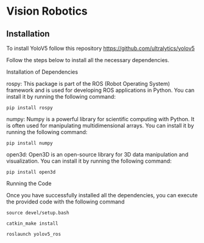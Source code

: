 # Vision Robotics
## Installation 
To install YoloV5 follow this repository https://github.com/ultralytics/yolov5 

Follow the steps below to install all the necessary dependencies.

Installation of Dependencies

rospy: This package is part of the ROS (Robot Operating System) framework and is used for developing ROS applications in Python. You can install it by running the following command:

```pip install rospy```

numpy: Numpy is a powerful library for scientific computing with Python. It is often used for manipulating multidimensional arrays. You can install it by running the following command:

```pip install numpy```

open3d: Open3D is an open-source library for 3D data manipulation and visualization. You can install it by running the following command:

```pip install open3d```

Running the Code

Once you have successfully installed all the dependencies, you can execute the provided code with the following command

```source devel/setup.bash```

```catkin_make install```

```roslaunch yolov5_ros```
